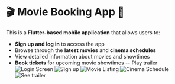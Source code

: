 # 🎬 Movie Booking App 📱

This is a **Flutter-based mobile application** that allows users to:
- **Sign up and log in** to access the app
- Browse through the **latest movies** and **cinema schedules**
- View detailed information about movies and showtimes
- **Book tickets** for upcoming movie showtimes
-- Play trailer
![Login Screen](assets/images/login.jpg)
![Sign up](assets/images/signup.jpg)
![Movie Listing](assets/images/home(1).jpg)
![Cinema Schedule](assets/images/schedules.jpg)
![See trailer](assets/images/trailer.jpg)